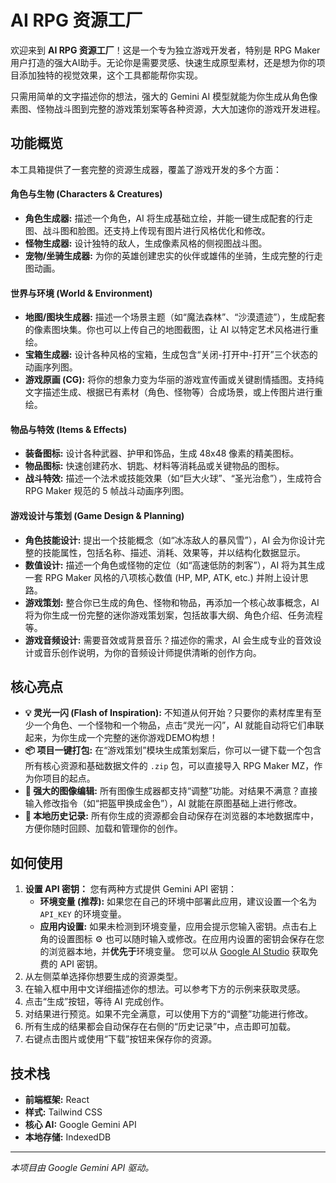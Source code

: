 
# AI RPG 资源工厂

欢迎来到 **AI RPG 资源工厂**！这是一个专为独立游戏开发者，特别是 RPG Maker 用户打造的强大AI助手。无论你是需要灵感、快速生成原型素材，还是想为你的项目添加独特的视觉效果，这个工具都能帮你实现。

只需用简单的文字描述你的想法，强大的 Gemini AI 模型就能为你生成从角色像素图、怪物战斗图到完整的游戏策划案等各种资源，大大加速你的游戏开发进程。

## 功能概览

本工具箱提供了一套完整的资源生成器，覆盖了游戏开发的多个方面：

#### 角色与生物 (Characters & Creatures)

*   **角色生成器:** 描述一个角色，AI 将生成基础立绘，并能一键生成配套的行走图、战斗图和脸图。还支持上传现有图片进行风格优化和修改。
*   **怪物生成器:** 设计独特的敌人，生成像素风格的侧视图战斗图。
*   **宠物/坐骑生成器:** 为你的英雄创建忠实的伙伴或雄伟的坐骑，生成完整的行走图动画。

#### 世界与环境 (World & Environment)

*   **地图/图块生成器:** 描述一个场景主题（如“魔法森林”、“沙漠遗迹”），生成配套的像素图块集。你也可以上传自己的地图截图，让 AI 以特定艺术风格进行重绘。
*   **宝箱生成器:** 设计各种风格的宝箱，生成包含“关闭-打开中-打开”三个状态的动画序列图。
*   **游戏原画 (CG):** 将你的想象力变为华丽的游戏宣传画或关键剧情插图。支持纯文字描述生成、根据已有素材（角色、怪物等）合成场景，或上传图片进行重绘。

#### 物品与特效 (Items & Effects)

*   **装备图标:** 设计各种武器、护甲和饰品，生成 48x48 像素的精美图标。
*   **物品图标:** 快速创建药水、钥匙、材料等消耗品或关键物品的图标。
*   **战斗特效:** 描述一个法术或技能效果（如“巨大火球”、“圣光治愈”），生成符合 RPG Maker 规范的 5 帧战斗动画序列图。

#### 游戏设计与策划 (Game Design & Planning)

*   **角色技能设计:** 提出一个技能概念（如“冰冻敌人的暴风雪”），AI 会为你设计完整的技能属性，包括名称、描述、消耗、效果等，并以结构化数据显示。
*   **数值设计:** 描述一个角色或怪物的定位（如“高速低防的刺客”），AI 将为其生成一套 RPG Maker 风格的八项核心数值 (HP, MP, ATK, etc.) 并附上设计思路。
*   **游戏策划:** 整合你已生成的角色、怪物和物品，再添加一个核心故事概念，AI 将为你生成一份完整的迷你游戏策划案，包括故事大纲、角色介绍、任务流程等。
*   **游戏音频设计:** 需要音效或背景音乐？描述你的需求，AI 会生成专业的音效设计或音乐创作说明，为你的音频设计师提供清晰的创作方向。


## 核心亮点

*   **💡 灵光一闪 (Flash of Inspiration):** 不知道从何开始？只要你的素材库里有至少一个角色、一个怪物和一个物品，点击“灵光一闪”，AI 就能自动将它们串联起来，为你生成一个完整的迷你游戏DEMO构想！
*   **📦 项目一键打包:** 在“游戏策划”模块生成策划案后，你可以一键下载一个包含所有核心资源和基础数据文件的 `.zip` 包，可以直接导入 RPG Maker MZ，作为你项目的起点。
*   **🎨 强大的图像编辑:** 所有图像生成器都支持“调整”功能。对结果不满意？直接输入修改指令（如“把盔甲换成金色”），AI 就能在原图基础上进行修改。
*   **💾 本地历史记录:** 所有你生成的资源都会自动保存在浏览器的本地数据库中，方便你随时回顾、加载和管理你的创作。

## 如何使用

1.  **设置 API 密钥：** 您有两种方式提供 Gemini API 密钥：
    *   **环境变量 (推荐):** 如果您在自己的环境中部署此应用，建议设置一个名为 `API_KEY` 的环境变量。
    *   **应用内设置:** 如果未检测到环境变量，应用会提示您输入密钥。点击右上角的设置图标 ⚙️ 也可以随时输入或修改。在应用内设置的密钥会保存在您的浏览器本地，并**优先于**环境变量。
    您可以从 [Google AI Studio](https://aistudio.google.com/app/apikey) 获取免费的 API 密钥。
2.  从左侧菜单选择你想要生成的资源类型。
3.  在输入框中用中文详细描述你的想法。可以参考下方的示例来获取灵感。
4.  点击“生成”按钮，等待 AI 完成创作。
5.  对结果进行预览。如果不完全满意，可以使用下方的“调整”功能进行修改。
6.  所有生成的结果都会自动保存在右侧的“历史记录”中，点击即可加载。
7.  右键点击图片或使用“下载”按钮来保存你的资源。

## 技术栈

*   **前端框架:** React
*   **样式:** Tailwind CSS
*   **核心 AI:** Google Gemini API
*   **本地存储:** IndexedDB

---
*本项目由 Google Gemini API 驱动。*